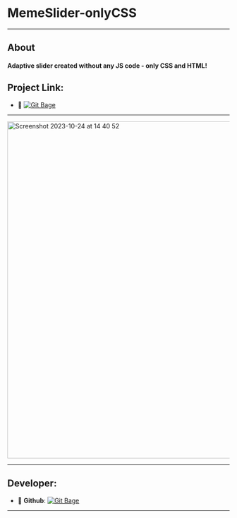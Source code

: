 


# MemeSlider-onlyCSS
---
## About
#### Adaptive slider created without any JS code - only CSS and HTML!
## Project Link:

- :link: [![Git Bage](https://img.shields.io/badge/-MemeSliderOnlyCSS-green?style=plastic&logo=googlechrome&logoColor=red)](https://uahig.github.io/MemeSlider-onlyCSS/)

---
<img width="764" alt="Screenshot 2023-10-24 at 14 40 52" src="https://github.com/UAHIG/MemeSlider-onlyCSS/assets/122532676/163e271c-b5a3-430f-84d4-cf62d479f2d1">


<!-- <p align="center">
      <img src="Project Logo Url" width="726">
</p>

<p align="center">
   <img src="" alt="Unity Version">
   <img src="" alt="Game Version">
   <img src="" alt="License">
</p> -->
---
## Developer:
- :floppy_disk: **Github**: [![Git Bage](https://img.shields.io/badge/-UAHIG-red?style=plastic&logo=Github&logoColor=black)](https://github.com/UAHIG)
---




<!-- ## License -->
